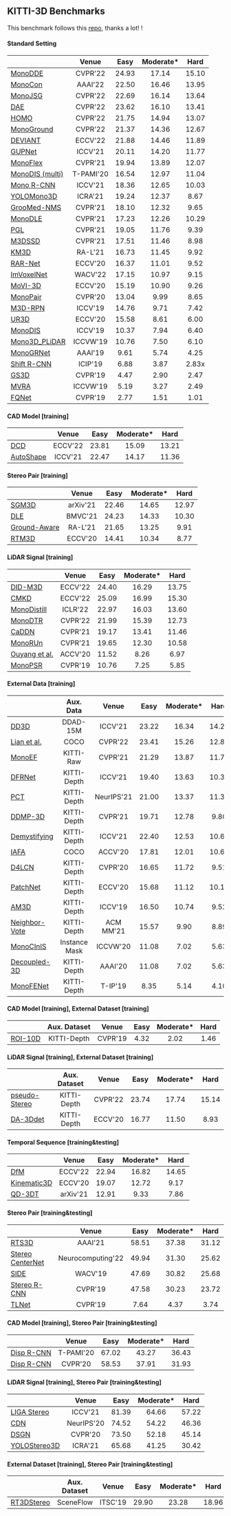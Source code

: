## KITTI-3D Benchmarks
This benchmark follows this [repo](https://github.com/xinzhuma/3dodi-survey/blob/master/docs/benchmark_kitti.md), thanks a lot! !


#### Standard Setting 

|      | Venue | Easy | Moderate\* | Hard |
| ---- | :---: | :--: | :------: | :--: |
| [MonoDDE](https://arxiv.org/abs/2205.09373.pdf) | CVPR'22 | 24.93 | 17.14 |15.10|
| [MonoCon](https://arxiv.org/pdf/2112.04628.pdf) | AAAI'22 | 22.50 | 16.46 |13.95|
| [MonoJSG](https://arxiv.org/pdf/2203.08563.pdf) | CVPR'22 | 22.69 | 16.14 |13.64|
| [DAE](https://openaccess.thecvf.com/content/CVPR2022/papers/Zhang_Dimension_Embeddings_for_Monocular_3D_Object_Detection_CVPR_2022_paper.pdf) | CVPR'22 | 23.62 | 16.10 |13.41|
| [HOMO](https://openaccess.thecvf.com/content/CVPR2022/papers/Gu_Homography_Loss_for_Monocular_3D_Object_Detection_CVPR_2022_paper.pdf) | CVPR'22 | 21.75| 14.94 |13.07|
| [MonoGround](https://openaccess.thecvf.com/content/CVPR2022/papers/Qin_MonoGround_Detecting_Monocular_3D_Objects_From_the_Ground_CVPR_2022_paper.pdf) | CVPR'22 | 21.37 | 14.36 |12.67|
| [DEVIANT](https://arxiv.org/pdf/2207.10758.pdf) | ECCV'22 | 21.88 | 14.46 |11.89|
| [GUPNet](https://arxiv.org/pdf/2107.13931.pdf) | ICCV'21 | 20.11 | 14.20 |11.77|
| [MonoFlex](https://arxiv.org/pdf/2104.02323.pdf) | CVPR'21 | 19.94 | 13.89 |12.07|
| [MonoDIS (multi)](https://ieeexplore.ieee.org/abstract/document/9200697) | T-PAMI'20 | 16.54 | 12.97 |11.04|
| [Mono R-CNN](https://arxiv.org/pdf/2104.03775.pdf) | ICCV'21 | 18.36 | 12.65 |10.03|
| [YOLOMono3D](https://arxiv.org/pdf/2103.09422.pdf) | ICRA'21 | 19.24 | 12.37 |8.67|
| [GrooMed-NMS](https://arxiv.org/pdf/2103.17202.pdf) | CVPR'21 | 18.10 | 12.32 |9.65|
| [MonoDLE](https://arxiv.org/pdf/2103.16237.pdf) | CVPR'21 | 17.23 | 12.26 |10.29|
| [PGL](https://arxiv.org/pdf/2103.16237.pdf) | CVPR'21 | 19.05 | 11.76 |9.39|
| [M3DSSD](https://arxiv.org/pdf/2107.14160.pdf) | CVPR'21 | 17.51 | 11.46 |8.98|
| [KM3D](https://arxiv.org/pdf/2009.00764.pdf) | RA-L'21 | 16.73 | 11.45 |9.92|
| [RAR-Net](https://arxiv.org/pdf/2008.13748.pdf) | ECCV'20 | 16.37 | 11.01 |9.52|
| [ImVoxelNet](https://arxiv.org/pdf/2108.09663.pdf) | WACV'22 | 17.15 | 10.97 |9.15|
| [MoVI-3D](https://www.ecva.net/papers/eccv_2020/papers_ECCV/papers/123670766.pdf) | ECCV'20 | 15.19 | 10.90 |9.26|
| [MonoPair](https://arxiv.org/pdf/2003.00504.pdf) | CVPR'20 | 13.04 | 9.99 |8.65|
| [M3D-RPN](https://arxiv.org/pdf/1907.06038.pdf) | ICCV'19 | 14.76 | 9.71 |7.42|
| [UR3D](https://www.ecva.net/papers/eccv_2020/papers_ECCV/papers/123740086.pdf) | ECCV'20 | 15.58 | 8.61 |6.00|
| [MonoDIS](https://arxiv.org/pdf/1905.12365.pdf) | ICCV'19 | 10.37 | 7.94 |6.40|
| [Mono3D_PLiDAR](https://arxiv.org/pdf/1903.09847.pdf) | ICCVW'19 | 10.76 | 7.50 |6.10|
| [MonoGRNet](https://arxiv.org/pdf/1811.10247.pdf) | AAAI'19 | 9.61 | 5.74 |4.25|
| [Shift R-CNN](https://arxiv.org/pdf/1905.09970.pdf) | ICIP'19 | 6.88 | 3.87 |2.83x|
| [GS3D](https://arxiv.org/pdf/1903.10955.pdf) | CVPR'19 | 4.47 | 2.90 |2.47|
| [MVRA](https://openaccess.thecvf.com/content_ICCVW_2019/papers/ADW/Choi_Multi-View_Reprojection_Architecture_for_Orientation_Estimation_ICCVW_2019_paper.pdf) | ICCVW'19 | 5.19 | 3.27 |2.49|
| [FQNet](https://arxiv.org/pdf/1904.12681.pdf) | CVPR'19 | 2.77 | 1.51 |1.01|



#### CAD Model [training]

|      | Venue | Easy | Moderate\* | Hard |
| ---- | :---: | :--: | :------: | :--: |
| [DCD](https://arxiv.org/pdf/2207.10047.pdf) | ECCV'22 | 23.81| 15.09 |13.21|
| [AutoShape](https://arxiv.org/pdf/2108.11127.pdf) | ICCV'21 | 22.47 | 14.17 |11.36|



#### Stereo Pair [training]

|      | Venue | Easy | Moderate\* | Hard |
| ---- | :---: | :--: | :------: | :--: |
| [SGM3D](https://arxiv.org/pdf/2112.01914.pdf) | arXiv'21 | 22.46 | 14.65 |12.97|
| [DLE](https://www.bmvc2021-virtualconference.com/assets/papers/0299.pdf) | BMVC'21 | 24.23 | 14.33 |10.30|
| [Ground-Aware](https://arxiv.org/pdf/2102.00690.pdf) | RA-L'21 | 21.65 | 13.25 |9.91|
| [RTM3D](https://arxiv.org/pdf/2001.03343.pdf) | ECCV'20 | 14.41 | 10.34 |8.77|



#### LiDAR Signal [training]

|      | Venue | Easy | Moderate\* | Hard |
| ---- | :---: | :--: | :------: | :--: |
| [DID-M3D](https://arxiv.org/pdf/2207.08531.pdf) | ECCV'22 | 24.40 | 16.29 |13.75|
| [CMKD](https://arxiv.org/pdf/2211.07171.pdf) | ECCV'22 | 25.09 | 16.99 |15.30|
| [MonoDistill](https://arxiv.org/abs/2201.10830) | ICLR'22 | 22.97 | 16.03 |13.60|
| [MonoDTR](https://arxiv.org/pdf/2203.10981.pdf) | CVPR'22 | 21.99 | 15.39 |12.73|
| [CaDDN](https://arxiv.org/pdf/2103.01100.pdf) | CVPR'21 | 19.17 | 13.41 |11.46|
| [MonoRUn](https://arxiv.org/abs/2103.12605.pdf) | CVPR'21 | 19.65 | 12.30 |10.58|
| [Ouyang et al.](https://openaccess.thecvf.com/content/ACCV2020/papers/Ouyang_Dynamic_Depth_Fusion_and_Transformation_for_Monocular_3D_Object_Detection_ACCV_2020_paper.pdf) | ACCV'20 | 11.52 | 8.26 |6.97|
| [MonoPSR](https://arxiv.org/pdf/1904.01690.pdf) | CVPR'19 | 10.76 | 7.25 |5.85|



#### External Data [training] 

|      | Aux. Data | Venue | Easy | Moderate\* | Hard |
| ---- | :---: | :--: | :--: | :------: | :--: |
| [DD3D](https://arxiv.org/pdf/2108.06417.pdf)                 |     DDAD-15M     |  ICCV'21   | 23.22 |   16.34    |14.20|
| [Lian et al.](https://arxiv.org/pdf/2104.05858.pdf)          |       COCO       |  CVPR'22   | 23.41 |   15.26    |12.80|
| [MonoEF](https://openaccess.thecvf.com/content/CVPR2021/papers/Zhou_Monocular_3D_Object_Detection_An_Extrinsic_Parameter_Free_Approach_CVPR_2021_paper.pdf) |  KITTI-Raw  |  CVPR'21   | 21.29 |   13.87    |11.71|
| [DFRNet](https://openaccess.thecvf.com/content/ICCV2021/papers/Zou_The_Devil_Is_in_the_Task_Exploiting_Reciprocal_Appearance-Localization_Features_ICCV_2021_paper.pdf) | KITTI-Depth  |  ICCV‘21   | 19.40 |   13.63    |10.35|
| [PCT](https://proceedings.neurips.cc/paper/2021/file/6f3ef77ac0e3619e98159e9b6febf557-Paper.pdf) | KITTI-Depth  | NeurIPS'21 | 21.00 |   13.37    |11.31|
| [DDMP-3D](https://arxiv.org/pdf/2103.16470.pdf)              | KITTI-Depth  |  CVPR'21   | 19.71 |   12.78    |9.80|
| [Demystifying](https://openaccess.thecvf.com/content/ICCV2021/papers/Simonelli_Are_We_Missing_Confidence_in_Pseudo-LiDAR_Methods_for_Monocular_3D_ICCV_2021_paper.pdf) | KITTI-Depth  |  ICCV'21   | 22.40 |   12.53    |10.64|
| [IAFA](https://arxiv.org/pdf/2103.03480.pdf) | COCO |  ACCV'20  | 17.81 |   12.01   |10.61|
| [D4LCN](https://arxiv.org/pdf/1912.04799.pdf)                | KITTI-Depth  |  CVPR'20   | 16.65 |   11.72    |9.51|
| [PatchNet](https://arxiv.org/pdf/2008.04582.pdf)             | KITTI-Depth  |  ECCV'20   | 15.68 |   11.12    |10.17|
| [AM3D](https://arxiv.org/pdf/1903.11444.pdf)                 | KITTI-Depth  |  ICCV'19   | 16.50 |   10.74    |9.52|
| [Neighbor-Vote](https://arxiv.org/pdf/2107.02493.pdf)        | KITTI-Depth  | ACM MM'21  | 15.57 |    9.90    | 8.89  |
| [MonoCInIS](https://arxiv.org/pdf/2110.00464.pdf) | Instance Mask |  ICCVW'20  | 11.08 |    7.02    | 5.63  |
| [Decoupled-3D](https://arxiv.org/pdf/2002.01619.pdf)         | KITTI-Depth  |  AAAI'20   | 11.08 |    7.02    | 5.63  |
| [MonoFENet](https://ieeexplore.ieee.org/abstract/document/8897727/) | KITTI-Depth  |  T-IP'19   | 8.35  |    5.14    | 4.10  |



#### CAD Model [training], External Dataset [training]

|      | Aux. Dataset | Venue | Easy | Moderate\* | Hard |
| ---- | :---: | :--: | :--: | :------: | :--: |
| [ROI-10D](https://arxiv.org/pdf/1812.02781.pdf) | KITTI-Depth  | CVPR'19 | 4.32 |    2.02    |1.46|



#### LiDAR Signal [training], External Dataset [training]

|      | Aux. Dataset | Venue | Easy | Moderate\* | Hard |
| ---- | :---: | :--: | :--: | :------: | :--: |
| [pseudo-Stereo](https://arxiv.org/pdf/2203.02112.pdf) | KITTI-Depth  | CVPR'22 | 23.74 |    17.74    |15.14 |
| [DA-3Ddet](https://www.ecva.net/papers/eccv_2020/papers_ECCV/papers/123540018.pdf) | KITTI-Depth  | ECCV'20 | 16.77 |    11.50    |8.93|



#### Temporal Sequence [training&testing]

|      | Venue | Easy | Moderate\* | Hard |
| ---- | :---: | :--: | :------: | :--: |
| [DfM](https://arxiv.org/pdf/2207.12988.pdf) | ECCV'22 | 22.94 | 16.82 |14.65|
| [Kinematic3D](https://arxiv.org/pdf/2007.09548.pdf) | ECCV'20 | 19.07 | 12.72 |9.17|
| [QD-3DT](https://arxiv.org/pdf/2103.07351.pdf) | arXiv'21 | 12.91 | 9.33 |7.86|



#### Stereo Pair [training&testing]

|      | Venue | Easy | Moderate\* | Hard |
| ---- | :---: | :--: | :------: | :--: |
| [RTS3D](https://arxiv.org/pdf/2012.15072.pdf) | AAAI'21 | 58.51 |   37.38    | 31.12 |
| [Stereo CenterNet](https://arxiv.org/pdf/2103.11071.pdf) | Neurocomputing'22 | 49.94 |   31.30   | 25.62 |
| [SIDE](https://arxiv.org/pdf/2108.09663.pdf) | WACV'19 | 47.69 |   30.82   | 25.68 |
| [Stereo R-CNN](https://arxiv.org/pdf/1902.09738.pdf) | CVPR'19 | 47.58 |   30.23    | 23.72 |
| [TLNet](https://arxiv.org/pdf/1906.01193.pdf) | CVPR'19 | 7.64  |    4.37    | 3.74  |



#### CAD Model [training], Stereo Pair [training&testing]

|                                                             |   Venue   | Easy  | Moderate\* | Hard  |
| ----------------------------------------------------------- | :-------: | :---: | :--------: | :---: |
| [Disp R-CNN](https://jiamingsun.ml/docs/DispRCNN-TPAMI.pdf) | T-PAMI'20 | 67.02 |   43.27    | 36.43 |
| [Disp R-CNN](https://arxiv.org/pdf/2004.03572.pdf)          |  CVPR'20  | 58.53 |   37.91    | 31.93 |



#### LiDAR Signal [training], Stereo Pair [training&testing]

|                                                      |   Venue    | Easy  | Moderate\* | Hard  |
| ---------------------------------------------------- | :--------: | :---: | :--------: | :---: |
| [LIGA Stereo](https://arxiv.org/pdf/2108.08258.pdf)  |  ICCV'21   | 81.39 |   64.66    | 57.22 |
| [CDN](https://arxiv.org/pdf/2007.03085.pdf)          | NeurIPS'20 | 74.52 |   54.22    | 46.36 |
| [DSGN](https://arxiv.org/pdf/2001.03398.pdf)         |  CVPR'20   | 73.50 |   52.18    | 45.14 |
| [YOLOStereo3D](https://arxiv.org/pdf/2103.09422.pdf) |  ICRA'21   | 65.68 |   41.25    | 30.42 |



#### External Dataset [training], Stereo Pair [training&testing]

|      | Aux. Dataset | Venue | Easy | Moderate\* | Hard |
| ---- | :---: | :--: | :--: | :------: | :--: |
| [RT3DStereo](https://www.mrt.kit.edu/z/publ/download/2019/Koenigshof2019Objects.pdf) | SceneFlow | ITSC'19 | 29.90 | 23.28 |18.96|

